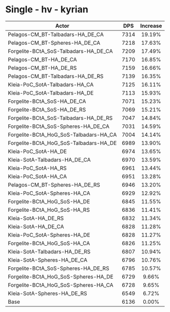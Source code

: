 # Single - hv - kyrian
| Actor | DPS | Increase |
|---|:---:|:---:|
|Pelagos-CM_BT-Talbadars-HA_DE_CA|7314|19.19%|
|Pelagos-CM_BT-Spheres-HA_DE_CA|7218|17.63%|
|Forgelite-BCtA_SoS-Talbadars-HA_DE_CA|7209|17.49%|
|Pelagos-CM_BT-HA_DE_CA|7170|16.85%|
|Pelagos-CM_BT-HA_DE_RS|7159|16.66%|
|Pelagos-CM_BT-Talbadars-HA_DE_RS|7139|16.35%|
|Kleia-PoC_SotA-Talbadars-HA_CA|7125|16.11%|
|Kleia-PoC_SotA-Talbadars-HA_DE|7113|15.93%|
|Forgelite-BCtA_SoS-HA_DE_CA|7071|15.23%|
|Forgelite-BCtA_SoS-HA_DE_RS|7069|15.21%|
|Forgelite-BCtA_SoS-Talbadars-HA_DE_RS|7047|14.84%|
|Forgelite-BCtA_SoS-Spheres-HA_DE_CA|7031|14.59%|
|Forgelite-BCtA_HoG_SoS-Talbadars-HA_CA|7004|14.14%|
|Forgelite-BCtA_HoG_SoS-Talbadars-HA_DE|6989|13.90%|
|Kleia-PoC_SotA-HA_DE|6974|13.65%|
|Kleia-SotA-Talbadars-HA_DE_CA|6970|13.59%|
|Kleia-PoC_SotA-HA_RS|6961|13.44%|
|Kleia-PoC_SotA-HA_CA|6951|13.28%|
|Pelagos-CM_BT-Spheres-HA_DE_RS|6946|13.20%|
|Kleia-PoC_SotA-Spheres-HA_CA|6929|12.92%|
|Forgelite-BCtA_HoG_SoS-HA_DE|6845|11.55%|
|Forgelite-BCtA_HoG_SoS-HA_RS|6836|11.41%|
|Kleia-SotA-HA_DE_RS|6832|11.34%|
|Kleia-SotA-HA_DE_CA|6828|11.28%|
|Kleia-PoC_SotA-Spheres-HA_DE|6828|11.27%|
|Forgelite-BCtA_HoG_SoS-HA_CA|6826|11.25%|
|Kleia-SotA-Talbadars-HA_DE_RS|6807|10.94%|
|Kleia-SotA-Spheres-HA_DE_CA|6796|10.76%|
|Forgelite-BCtA_SoS-Spheres-HA_DE_RS|6785|10.57%|
|Forgelite-BCtA_HoG_SoS-Spheres-HA_DE|6729|9.66%|
|Forgelite-BCtA_HoG_SoS-Spheres-HA_CA|6728|9.65%|
|Kleia-SotA-Spheres-HA_DE_RS|6549|6.72%|
|Base|6136|0.00%|
